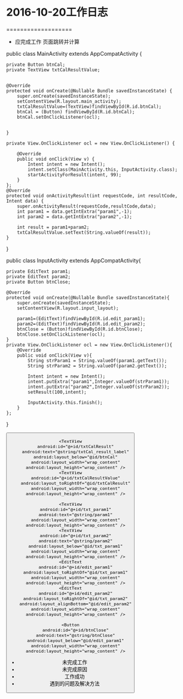 # 2016-10-20工作日志
===================

* 应完成工作
    页面跳转并计算

public class MainActivity extends AppCompatActivity {

    private Button btnCal;
    private TextView txtCalResultValue;


    @Override
    protected void onCreate(@Nullable Bundle savedInstanceState) {
        super.onCreate(savedInstanceState);
        setContentView(R.layout.main_activity);
        txtCalResultValue=(TextView)findViewById(R.id.btnCal);
        btnCal = (Button) findViewById(R.id.btnCal);
        btnCal.setOnClickListener(ocl);


    }

    private View.OnClickListener ocl = new View.OnClickListener() {

        @Override
        public void onClick(View v) {
            Intent intent = new Intent();
            intent.setClass(MainActivity.this, InputActivity.class);
            startActivityForResult(intent, 99);
        }
    };
    @Override
    protected void onActivityResult(int requestCode, int resultCode, Intent data) {
        super.onActivityResult(requestCode,resultCode,data);
        int param1 = data.getIntExtra("param1",-1);
        int param2 = data.getIntExtra("param2",-1);

        int result = param1+param2;
        txtCalResultValue.setText(String.valueOf(result));
    }
}

public class InputActivity extends AppCompatActivity{

    private EditText param1;
    private EditText param2;
    private Button btnClose;

    @Override
    protected void onCreate(@Nullable Bundle savedInstanceState){
        super.onCreate(savedInstanceState);
        setContentView(R.layout.input_layout);

        param1=(EditText)findViewById(R.id.edit_param1);
        param2=(EditText)findViewById(R.id.edit_param2);
        btnClose = (Button)findViewById(R.id.btnClose);
        btnClose.setOnClickListener(ocl);
    }
    private View.OnClickListener ocl = new View.OnClickListener(){
        @Override
        public void onClick(View v){
            String strParam1 = String.valueOf(param1.getText());
            String strParam2 = String.valueOf(param2.getText());

            Intent intent = new Intent();
            intent.putExtra("param1",Integer.valueOf(strParam1));
            intent.putExtra("param2",Integer.valueOf(strParam2));
            setResult(100,intent);

            InputActivity.this.finish();
        }
    };

}

<?xml version="1.0" encoding="utf-8"?>
<LinearLayout xmlns:android="http://schemas.android.com/apk/res/android"
    android:orientation="vertical" android:layout_width="match_parent"
    android:layout_height="match_parent">

<Button
    android:id="@+id/btnCal"
    android:layout_centerInParent="true"
    android:text="@string/btncal_name"
    android:layout_width="wrap_content"
    android:layout_height="wrap_content" />

    <TextView
        android:id="@+id/txtCalResult"
        android:text="@string/txtCal_result_label"
        android:layout_below="@id/btnCal"
        android:layout_width="wrap_content"
        android:layout_height="wrap_content" />
    <TextView
        android:id="@+id/txtCalResultValue"
        android:layout_toRightOf="@id/txtCalResult"
        android:layout_width="wrap_content"
        android:layout_height="wrap_content" />
</LinearLayout>

<?xml version="1.0" encoding="utf-8"?>
<LinearLayout xmlns:android="http://schemas.android.com/apk/res/android"
    android:orientation="vertical" android:layout_width="match_parent"
    android:layout_height="match_parent">

    <TextView
        android:id="@+id/txt_param1"
        android:text="@string/param1"
        android:layout_width="wrap_content"
        android:layout_height="wrap_content" />
    <TextView
        android:id="@+id/txt_param2"
        android:text="@string/param2"
        android:layout_below="@id/txt_param1"
        android:layout_width="wrap_content"
        android:layout_height="wrap_content" />
    <EditText
        android:id="@+id/edit_param1"
        android:layout_toRightOf="@id/txt_param1"
        android:layout_width="wrap_content"
        android:layout_height="wrap_content" />
    <EditText
        android:id="@+id/edit_param2"
        android:layout_toRightOf="@id/txt_param2"
        android:layout_alignBottom="@id/edit_param2"
        android:layout_width="wrap_content"
        android:layout_height="wrap_content" />

    <Button
        android:id="@+id/btnClose"
        android:text="@string/btnClose"
        android:layout_below="@id/edit_param1"
        android:layout_width="wrap_content"
        android:layout_height="wrap_content" />
</LinearLayout>

* 未完成工作
* 未完成原因
* 工作成功
* 遇到的问题及解决方法
